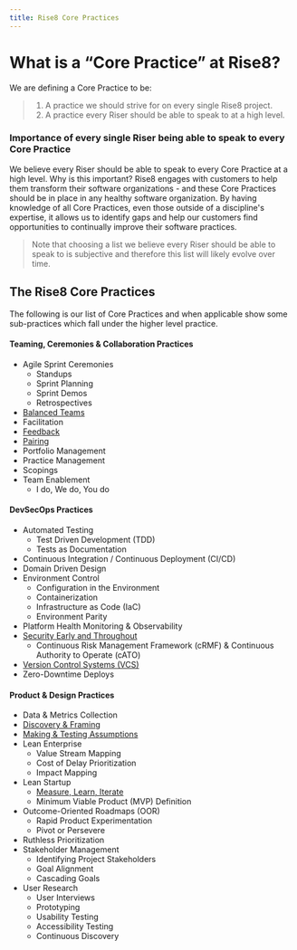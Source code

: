 ```yaml
---
title: Rise8 Core Practices
---
```


# What is a “Core Practice” at Rise8?
We are defining a Core Practice to be:
> 1. A practice we should strive for on every single Rise8 project. <br>
> 1. A practice every Riser should be able to speak to at a high level.

### Importance of every single Riser being able to speak to every Core Practice
We believe every Riser should be able to speak to every Core Practice at a high level. Why is this important? Rise8 engages with customers to help them transform their software organizations - and these Core Practices should be in place in any healthy software organization. By having knowledge of all Core Practices, even those outside of a discipline's expertise, it allows us to identify gaps and help our customers find opportunities to continually improve their software practices.
> Note that choosing a list we believe every Riser should be able to speak to is subjective and therefore this list will likely evolve over time.

## The Rise8 Core Practices
The following is our list of Core Practices and when applicable show some sub-practices which fall under the higher level practice.

#### Teaming, Ceremonies & Collaboration Practices
* Agile Sprint Ceremonies
    * Standups
    * Sprint Planning
    * Sprint Demos
    * Retrospectives
* [Balanced Teams](../balanced-team)
* Facilitation
* [Feedback](../feedback)
* [Pairing](../pairing)
* Portfolio Management
* Practice Management
* Scopings
* Team Enablement
    * I do, We do, You do

#### DevSecOps Practices
* Automated Testing
    * Test Driven Development (TDD)
    * Tests as Documentation
* Continuous Integration / Continuous Deployment (CI/CD)
* Domain Driven Design
* Environment Control
    * Configuration in the Environment
    * Containerization
    * Infrastructure as Code (IaC)
    * Environment Parity
* Platform Health Monitoring & Observability
* [Security Early and Throughout](../security-early-and-throughout)
    * Continuous Risk Management Framework (cRMF) & Continuous Authority to Operate (cATO)
* [Version Control Systems (VCS)](../version-control-systems)
* Zero-Downtime Deploys

#### Product & Design Practices
* Data & Metrics Collection
* [Discovery & Framing](../discovery-and-framing)
* [Making & Testing Assumptions](../making-and-testing-assumptions)
* Lean Enterprise
    * Value Stream Mapping
    * Cost of Delay Prioritization
    * Impact Mapping
* Lean Startup
    * [Measure, Learn, Iterate](../measure-learn-iterate)
    * Minimum Viable Product (MVP) Definition
* Outcome-Oriented Roadmaps (OOR)
    * Rapid Product Experimentation
    * Pivot or Persevere
* Ruthless Prioritization
* Stakeholder Management
    * Identifying Project Stakeholders
    * Goal Alignment
    * Cascading Goals
* User Research
    * User Interviews
    * Prototyping
    * Usability Testing
    * Accessibility Testing
    * Continuous Discovery
